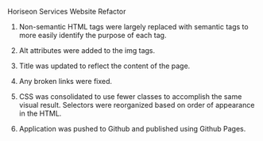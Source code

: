 Horiseon Services Website Refactor

1. Non-semantic HTML tags were largely replaced with semantic tags to more easily identify the purpose of each tag. 

2. Alt attributes were added to the img tags. 

3. Title was updated to reflect the content of the page. 

4. Any broken links were fixed.

5. CSS was consolidated to use fewer classes to accomplish the same visual result. Selectors were reorganized based on order of appearance in the HTML. 

6. Application was pushed to Github and published using Github Pages.